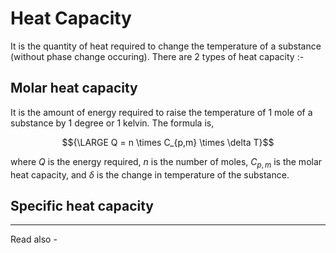 # Heat Capacity
It is the quantity of heat required to change the temperature of a substance (without phase change occuring). There are 2 types of heat capacity :-

## Molar heat capacity
It is the amount of energy required to raise the temperature of 1 mole of a substance by 1 degree or 1 kelvin. The formula is,

$${\LARGE Q = n \times C_{p,m} \times \delta T}$$
 
 where *Q* is the energy required,
 *n* is the number of moles,
 ${C_{p,m}}$ is the molar heat capacity, and 
 ${\delta}$ is the change in temperature of the substance.
 
 ## Specific heat capacity
 
 


---
Read also - 